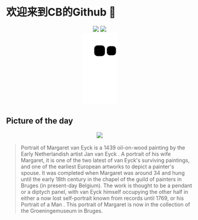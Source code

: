 
# 欢迎来到CB的Github 👋

<div align="center">
  <img height="137px" src="https://github-readme-stats.vercel.app/api?username=SuperCB&show_icons=true&theme=radical" />
  <img height="137px" src="https://github-readme-stats.vercel.app/api/top-langs/?username=SuperCB&hide_title=true&hide_border=true&layout=compact&langs_count=6&text_color=000&icon_color=fff" />
</div>


<div align="center">
    <img src="./contribution-snake/github-contribution-grid-snake.svg" />
</div>



## Picture of the day
<div align="center">
  <img width=400px src="https://upload.wikimedia.org/wikipedia/commons/thumb/7/70/Margareta_van_Eyck.jpg/450px-Margareta_van_Eyck.jpg" />
</div>

>Portrait of Margaret van Eyck  is a 1439  oil-on-wood painting  by the  Early Netherlandish  artist  Jan van Eyck . A portrait of his wife Margaret, it is one of the two latest of van Eyck's surviving paintings, and one of the earliest European artworks to depict a painter's spouse. It was completed when Margaret was around 34 and hung until the early 18th century in the chapel of the guild of painters in  Bruges  (in present-day Belgium). The work is thought to be a  pendant  or a  diptych  panel, with van Eyck himself occupying the other half in either a now lost self-portrait known from records until 1769, or his  Portrait of a Man . This portrait of Margaret is now in the collection of the  Groeningemuseum  in Bruges.


